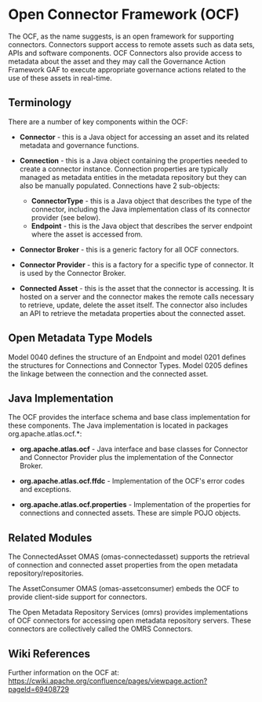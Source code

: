 <!--
  ~ Licensed to the Apache Software Foundation (ASF) under one
  ~ or more contributor license agreements.  See the NOTICE file
  ~ distributed with this work for additional information
  ~ regarding copyright ownership.  The ASF licenses this file
  ~ to you under the Apache License, Version 2.0 (the
  ~ "License"); you may not use this file except in compliance
  ~ with the License.  You may obtain a copy of the License at
  ~
  ~     http://www.apache.org/licenses/LICENSE-2.0
  ~
  ~ Unless required by applicable law or agreed to in writing, software
  ~ distributed under the License is distributed on an "AS IS" BASIS,
  ~ WITHOUT WARRANTIES OR CONDITIONS OF ANY KIND, either express or implied.
  ~ See the License for the specific language governing permissions and
  ~ limitations under the License.
  -->

# Open Connector Framework (OCF)

The OCF, as the name suggests, is an open framework for supporting connectors.
Connectors support access to remote assets such as data sets, APIs and software components.
OCF Connectors also provide access to metadata about the asset and they may call the Governance Action Framework
GAF to execute appropriate governance actions related to the use of these assets in real-time.

## Terminology

There are a number of key components within the OCF:

* **Connector** - this is a Java object for accessing an asset and its
related metadata and governance functions.

* **Connection** - this is a Java object containing the properties needed to
create a connector instance.
Connection properties are typically managed as metadata entities in the metadata
repository but they can also be manually populated.
Connections have 2 sub-objects:
  * **ConnectorType** - this is a Java object that describes the type of
  the connector, including the Java implementation class of its connector provider (see below).
  * **Endpoint** - this is the Java object that describes the server endpoint where the asset is accessed from.

* **Connector Broker** - this is a generic factory for all OCF connectors.

* **Connector Provider** - this is a factory for a specific type of connector.
It is used by the Connector Broker.

* **Connected Asset** - this is the asset that the connector is accessing.  It is hosted on a server
and the connector makes the remote calls necessary to retrieve, update, delete the asset itself.
The connector also includes an API to retrieve the metadata properties about the connected asset.

## Open Metadata Type Models

Model 0040 defines the structure of an Endpoint and
model 0201 defines the structures for Connections and Connector Types.
Model 0205 defines the linkage between the connection and the connected asset.

## Java Implementation

The OCF provides the interface schema and base class implementation for these components.
The Java implementation is located in packages org.apache.atlas.ocf.*:

* **org.apache.atlas.ocf** - Java interface and base classes for Connector and Connector Provider
plus the implementation of the Connector Broker.

* **org.apache.atlas.ocf.ffdc** - Implementation of the OCF's error codes and exceptions.

* **org.apache.atlas.ocf.properties** - Implementation of the properties for connections and connected assets.
These are simple POJO objects.

## Related Modules

The ConnectedAsset OMAS (omas-connectedasset) supports the retrieval
of connection and connected asset properties from the open metadata
repository/repositories.

The AssetConsumer OMAS (omas-assetconsumer) embeds the OCF to provide
client-side support for connectors.

The Open Metadata Repository Services (omrs) provides implementations
of OCF connectors for accessing open metadata repository servers.
These connectors are collectively called the OMRS Connectors.

## Wiki References

Further information on the OCF at: https://cwiki.apache.org/confluence/pages/viewpage.action?pageId=69408729
